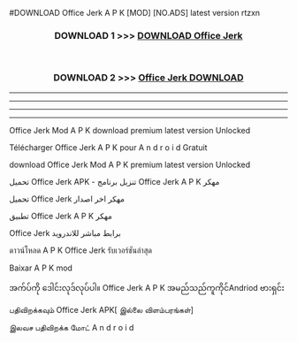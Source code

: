 #DOWNLOAD Office Jerk  A P K [MOD] [NO.ADS] latest version rtzxn



<div align="center">

<h3>DOWNLOAD 1 >>> <a href="https://teeasianyam.web.app?sq=Office Jerk ">DOWNLOAD Office Jerk  </a></h3><br>

<h3>DOWNLOAD 2 >>> <a href="https://teeasianyam.web.app?sq=Office Jerk  ">Office Jerk   DOWNLOAD </a></h3>

</div>


----------------------------------------------------------

----------------------------------------------------------

----------------------------------------------------------

----------------------------------------------------------


Office Jerk   Mod A P K download premium latest version Unlocked

Télécharger Office Jerk   A P K pour A n d r o i d Gratuit

download Office Jerk   Mod A P K premium latest version Unlocked

تحميل Office Jerk   APK - تنزيل برنامج Office Jerk   A P K مهكر

تحميل Office Jerk   مهكر اخر اصدار

تطبيق Office Jerk   A P K مهكر

Office Jerk   برابط مباشر للاندرويد

ดาวน์โหลด A P K Office Jerk   รับเวอร์ชันล่าสุด

Baixar A P K mod

အက်ပ်ကို ဒေါင်းလုဒ်လုပ်ပါ။ Office Jerk   A P K အမည်သည်ကူကိုင်Andriod ဗားရှင်း

பதிவிறக்கவும் Office Jerk   APK[ இல்லை விளம்பரங்கள்] 
 
இலவச பதிவிறக்க மோட் A n d r o i d



